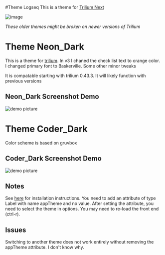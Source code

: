 #Theme Logseq
This is a theme for [Trilium Next](https://github.com/TriliumNext/Notes)

![image](https://github.com/user-attachments/assets/99ecd1bd-ed0d-4805-b29e-1d95c10898ee)



*These older themes might be broken on newer versions of Trilium*

# Theme Neon_Dark
This is a theme for [trilium](https://github.com/zadam/trilium).
In v3 I chaned the check list text to orange color. I changed primary font to Baskerville. Some other minor tweaks

It is compatable starting with trilium 0.43.3. It will likely function with previous versions

## Neon_Dark Screenshot Demo
![demo picture](/Screenshots/Neon_Dark_Demo_v3.jpg)


# Theme Coder_Dark
Color scheme is based on gruvbox

## Coder_Dark Screenshot Demo
![demo picture](/Screenshots/Trilium_theme_coder_dark.png)
## Notes
See [here](https://github.com/zadam/trilium/wiki/Themes) for installation instructions. You need to add an attribute of type Label with name appTheme and no value. After setting the attribute, you need to select the theme in options. You may need to re-load the front end (ctrl-r).

## Issues
Switching to another theme does not work entirely without removing the appTheme attribute. I don't know why.
